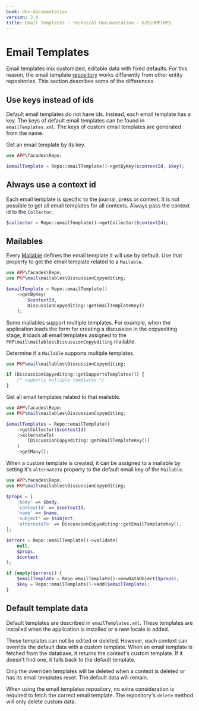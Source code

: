 ```yaml
---
book: dev-documentation
version: 3.4
title: Email Templates - Technical Documentation - OJS|OMP|OPS
---
```


# Email Templates

Email templates mix customized, editable data with fixed defaults. For this reason, the email template [repository](./architecture-repositories) works differently from other entity repositories. This section describes some of the differences.

## Use keys instead of ids

Default email templates do not have ids. Instead, each email template has a key. The keys of default email templates can be found in `emailTemplates.xml`. The keys of custom email templates are generated from the name.

Get an email template by its key.

```php
use APP\facades\Repo;

$emailTemplate = Repo::emailTemplate()->getByKey($contextId, $key);
```

## Always use a context id

Each email template is specific to the journal, press or context. It is not possible to get all email templates for all contexts. Always pass the context id to the `Collector`.

```php
$collector = Repo::emailTemplate()->getCollector($contextId);
```


## Mailables

Every [Mailable](./utilities-email.md) defines the email template it will use by default. Use that property to get the email template related to a `Mailable`.

```php
use APP\facades\Repo;
use PKP\mail\mailables\DiscussionCopyediting;

$emailTemplate = Repo::emailTemplate()
    ->getByKey(
        $contextId,
        DiscussionCopyediting::getEmailTemplateKey()
    );
```

Some mailables support multiple templates. For example, when the application loads the form for creating a discussion in the copyediting stage, it loads all email templates assigned to the `PKP\mail\mailables\DiscussionCopyediting` mailable.

Determine if a `Mailable` supports multiple templates.

```php
use PKP\mail\mailables\DiscussionCopyediting;

if (DiscussionCopyediting::getSupportsTemplates()) {
    /* supports multiple templates */
}
```

Get all email templates related to that mailable.

```php
use APP\facades\Repo;
use PKP\mail\mailables\DiscussionCopyediting;

$emailTemplates = Repo::emailTemplate()
    ->getCollector($contextId)
    ->alternateTo(
        [DiscussionCopyediting::getEmailTemplateKey()]
    )
    ->getMany();
```

When a custom template is created, it can be assigned to a mailable by setting it's `alternateTo` property to the default email key of the `Mailable`.

```php
use APP\facades\Repo;
use PKP\mail\mailables\DiscussionCopyediting;

$props = [
    'body' => $body,
    'contextId' => $contextId,
    'name' => $name,
    'subject' => $subject,
    'alternateTo' => DiscussionCopyediting::getEmailTemplateKey(),
];

$errors = Repo::emailTemplate()->validate(
    null,
    $props,
    $context
);

if (empty($errors)) {
    $emailTemplate = Repo:emailTemplate()->newDataObject($props);
    $key = Repo::emailTemplate()->add($emailTemplate);
}
```

## Default template data

Default templates are described in `emailTemplates.xml`. These templates are installed when the application is installed or a new locale is added.

These templates can not be edited or deleted. However, each context can override the default data with a custom template. When an email template is fetched from the database, it returns the context's custom template. If it doesn't find one, it falls back to the default template.

Only the overriden templates will be deleted when a context is deleted or has its email templates reset. The default data will remain.

When using the email templates repository, no extra consideration is required to fetch the correct email template. The repository's `delete` method will only delete custom data.
